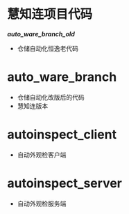# 慧知连项目代码

***auto_ware_branch_old***
- 仓储自动化恒逸老代码
# auto_ware_branch
- 仓储自动化改版后的代码
- 慧知连版本
# autoinspect_client
- 自动外观检客户端
# autoinspect_server
- 自动外观检服务端
